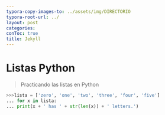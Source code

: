 ```yaml
---
typora-copy-images-to: ../assets/img/DIRECTORIO
typora-root-url: ../
layout: post
categories: 
conToc: true
title: Jekyll
---
```


# Listas Python 



> Practicando las listas en Python



``` python
>>>lista = ['zero', 'one', 'two', 'three', 'four', 'five']
... for x in lista:
... print(x + ' has ' + str(len(x)) + ' letters.')

```



